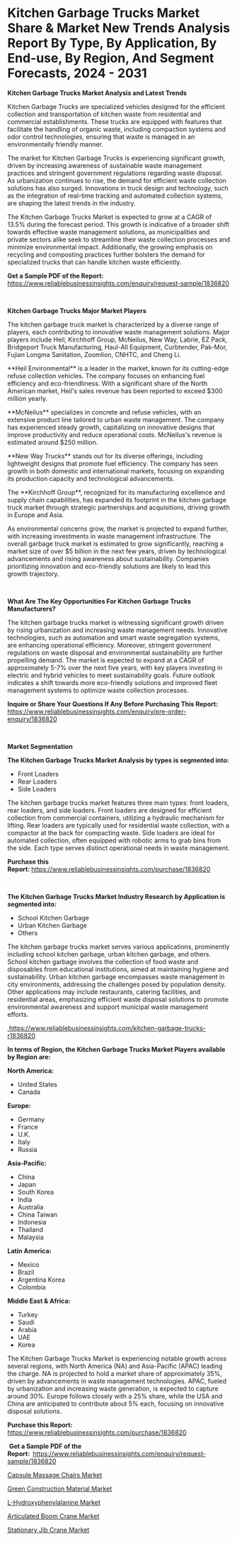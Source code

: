 <p><h1>Kitchen Garbage Trucks Market Share & Market New Trends Analysis Report By Type, By Application, By End-use, By Region, And Segment Forecasts, 2024 - 2031</h1></p><p><strong>Kitchen Garbage Trucks Market Analysis and Latest Trends</strong></p>
<p><p>Kitchen Garbage Trucks are specialized vehicles designed for the efficient collection and transportation of kitchen waste from residential and commercial establishments. These trucks are equipped with features that facilitate the handling of organic waste, including compaction systems and odor control technologies, ensuring that waste is managed in an environmentally friendly manner.</p><p>The market for Kitchen Garbage Trucks is experiencing significant growth, driven by increasing awareness of sustainable waste management practices and stringent government regulations regarding waste disposal. As urbanization continues to rise, the demand for efficient waste collection solutions has also surged. Innovations in truck design and technology, such as the integration of real-time tracking and automated collection systems, are shaping the latest trends in the industry.</p><p>The Kitchen Garbage Trucks Market is expected to grow at a CAGR of 13.5% during the forecast period. This growth is indicative of a broader shift towards effective waste management solutions, as municipalities and private sectors alike seek to streamline their waste collection processes and minimize environmental impact. Additionally, the growing emphasis on recycling and composting practices further bolsters the demand for specialized trucks that can handle kitchen waste efficiently.</p></p>
<p><strong>Get a Sample PDF of the Report:&nbsp;</strong> <a href="https://www.reliablebusinessinsights.com/enquiry/request-sample/1836820?utm_campaign=75&utm_medium=2&utm_source=Github&utm_content=ia&utm_term=16102024&utm_id=kitchen-garbage-trucks">https://www.reliablebusinessinsights.com/enquiry/request-sample/1836820</a></p>
<p>&nbsp;</p>
<p><strong>Kitchen Garbage Trucks Major Market Players</strong></p>
<p><p>The kitchen garbage truck market is characterized by a diverse range of players, each contributing to innovative waste management solutions. Major players include Heil, Kirchhoff Group, McNeilus, New Way, Labrie, EZ Pack, Bridgeport Truck Manufacturing, Haul-All Equipment, Curbtender, Pak-Mor, Fujian Longma Sanitation, Zoomlion, CNHTC, and Cheng Li.</p><p>**Heil Environmental** is a leader in the market, known for its cutting-edge refuse collection vehicles. The company focuses on enhancing fuel efficiency and eco-friendliness. With a significant share of the North American market, Heil's sales revenue has been reported to exceed $300 million yearly.</p><p>**McNeilus** specializes in concrete and refuse vehicles, with an extensive product line tailored to urban waste management. The company has experienced steady growth, capitalizing on innovative designs that improve productivity and reduce operational costs. McNeilus's revenue is estimated around $250 million.</p><p>**New Way Trucks** stands out for its diverse offerings, including lightweight designs that promote fuel efficiency. The company has seen growth in both domestic and international markets, focusing on expanding its production capacity and technological advancements.</p><p>The **Kirchhoff Group**, recognized for its manufacturing excellence and supply chain capabilities, has expanded its footprint in the kitchen garbage truck market through strategic partnerships and acquisitions, driving growth in Europe and Asia.</p><p>As environmental concerns grow, the market is projected to expand further, with increasing investments in waste management infrastructure. The overall garbage truck market is estimated to grow significantly, reaching a market size of over $5 billion in the next few years, driven by technological advancements and rising awareness about sustainability. Companies prioritizing innovation and eco-friendly solutions are likely to lead this growth trajectory.</p></p>
<p>&nbsp;</p>
<p><strong>What Are The Key Opportunities For Kitchen Garbage Trucks Manufacturers?</strong></p>
<p><p>The kitchen garbage trucks market is witnessing significant growth driven by rising urbanization and increasing waste management needs. Innovative technologies, such as automation and smart waste segregation systems, are enhancing operational efficiency. Moreover, stringent government regulations on waste disposal and environmental sustainability are further propelling demand. The market is expected to expand at a CAGR of approximately 5-7% over the next five years, with key players investing in electric and hybrid vehicles to meet sustainability goals. Future outlook indicates a shift towards more eco-friendly solutions and improved fleet management systems to optimize waste collection processes.</p></p>
<p><strong>Inquire or Share Your Questions If Any Before Purchasing This Report:</strong> <a href="https://www.reliablebusinessinsights.com/enquiry/pre-order-enquiry/1836820?utm_campaign=75&utm_medium=2&utm_source=Github&utm_content=ia&utm_term=16102024&utm_id=kitchen-garbage-trucks">https://www.reliablebusinessinsights.com/enquiry/pre-order-enquiry/1836820</a></p>
<p>&nbsp;</p>
<p><strong>Market Segmentation</strong></p>
<p><strong>The Kitchen Garbage Trucks Market Analysis by types is segmented into:</strong></p>
<p><ul><li>Front Loaders</li><li>Rear Loaders</li><li>Side Loaders</li></ul></p>
<p><p>The kitchen garbage trucks market features three main types: front loaders, rear loaders, and side loaders. Front loaders are designed for efficient collection from commercial containers, utilizing a hydraulic mechanism for lifting. Rear loaders are typically used for residential waste collection, with a compactor at the back for compacting waste. Side loaders are ideal for automated collection, often equipped with robotic arms to grab bins from the side. Each type serves distinct operational needs in waste management.</p></p>
<p><strong>Purchase this Report:&nbsp;</strong><a href="https://www.reliablebusinessinsights.com/purchase/1836820?utm_campaign=75&utm_medium=2&utm_source=Github&utm_content=ia&utm_term=16102024&utm_id=kitchen-garbage-trucks">https://www.reliablebusinessinsights.com/purchase/1836820</a></p>
<p>&nbsp;</p>
<p><strong>The Kitchen Garbage Trucks Market Industry Research by Application is segmented into:</strong></p>
<p><ul><li>School Kitchen Garbage</li><li>Urban Kitchen Garbage</li><li>Others</li></ul></p>
<p><p>The kitchen garbage trucks market serves various applications, prominently including school kitchen garbage, urban kitchen garbage, and others. School kitchen garbage involves the collection of food waste and disposables from educational institutions, aimed at maintaining hygiene and sustainability. Urban kitchen garbage encompasses waste management in city environments, addressing the challenges posed by population density. Other applications may include restaurants, catering facilities, and residential areas, emphasizing efficient waste disposal solutions to promote environmental awareness and support municipal waste management efforts.</p></p>
<p><a href="https://www.reliablebusinessinsights.com/kitchen-garbage-trucks-r1836820?utm_campaign=75&utm_medium=2&utm_source=Github&utm_content=ia&utm_term=16102024&utm_id=kitchen-garbage-trucks">&nbsp;https://www.reliablebusinessinsights.com/kitchen-garbage-trucks-r1836820</a></p>
<p><strong>In terms of Region, the Kitchen Garbage Trucks Market Players available by Region are:</strong></p>
<p>
    <p> <strong> North America: </strong>
        <ul>
            <li>United States</li>
            <li>Canada</li>
        </ul>
        </p> 
    <p> <strong> Europe: </strong>
        <ul>
            <li>Germany</li>
            <li>France</li>
            <li>U.K.</li>
            <li>Italy</li>
            <li>Russia</li>
        </ul>
        </p> 
    <p> <strong> Asia-Pacific: </strong>
        <ul>
            <li>China</li>
            <li>Japan</li>
            <li>South Korea</li>
            <li>India</li>
            <li>Australia</li>
            <li>China Taiwan</li>
            <li>Indonesia</li>
            <li>Thailand</li>
            <li>Malaysia</li>
        </ul>
        </p> 
    <p> <strong> Latin America: </strong>
        <ul>
            <li>Mexico</li>
            <li>Brazil</li>
            <li>Argentina Korea</li>
            <li>Colombia</li>
        </ul>
        </p> 
    <p> <strong> Middle East & Africa: </strong>
        <ul>
            <li>Turkey</li>
            <li>Saudi</li>
            <li>Arabia</li>
            <li>UAE</li>
            <li>Korea</li>
        </ul>
    </p>
    </p>
<p><p>The Kitchen Garbage Trucks Market is experiencing notable growth across several regions, with North America (NA) and Asia-Pacific (APAC) leading the charge. NA is projected to hold a market share of approximately 35%, driven by advancements in waste management technologies. APAC, fueled by urbanization and increasing waste generation, is expected to capture around 30%. Europe follows closely with a 25% share, while the USA and China are anticipated to contribute about 5% each, focusing on innovative disposal solutions.</p></p>
<p><strong>Purchase this Report: </strong><a href="https://www.reliablebusinessinsights.com/purchase/1836820?utm_campaign=75&utm_medium=2&utm_source=Github&utm_content=ia&utm_term=16102024&utm_id=kitchen-garbage-trucks">https://www.reliablebusinessinsights.com/purchase/1836820</a></p>
<p>&nbsp;<strong>Get a Sample PDF of the Report:&nbsp;&nbsp;</strong><a href="https://www.reliablebusinessinsights.com/enquiry/request-sample/1836820?utm_campaign=75&utm_medium=2&utm_source=Github&utm_content=ia&utm_term=16102024&utm_id=kitchen-garbage-trucks">https://www.reliablebusinessinsights.com/enquiry/request-sample/1836820</a></p>
<p><strong></strong></p>
<p><p><a href="https://github.com/pespeyervi/Market-Research-Report-List-1/blob/main/capsule-massage-chairs-market.md?utm_campaign=75&utm_medium=2&utm_source=Github&utm_content=ia&utm_term=16102024&utm_id=kitchen-garbage-trucks">Capsule Massage Chairs Market</a></p><p><a href="https://www.linkedin.com/pulse/digital-transformation-green-construction-material-industry-opfbc?utm_campaign=75&utm_medium=2&utm_source=Github&utm_content=ia&utm_term=16102024&utm_id=kitchen-garbage-trucks">Green Construction Material Market</a></p><p><a href="https://www.linkedin.com/pulse/surfing-l-hydroxyphenylalanine-wave-riding-market-currents-e67kc?utm_campaign=75&utm_medium=2&utm_source=Github&utm_content=ia&utm_term=16102024&utm_id=kitchen-garbage-trucks">L-Hydroxyphenylalanine Market</a></p><p><a href="https://issuu.com/reportprime-2/docs/articulated-boom-crane-market-size-_62774b4f9313eb?utm_campaign=75&utm_medium=2&utm_source=Github&utm_content=ia&utm_term=16102024&utm_id=kitchen-garbage-trucks">Articulated Boom Crane Market</a></p><p><a href="https://issuu.com/reportprime-2/docs/stationary-jib-crane-market-size-20_46bc676d30de2b?utm_campaign=75&utm_medium=2&utm_source=Github&utm_content=ia&utm_term=16102024&utm_id=kitchen-garbage-trucks">Stationary Jib Crane Market</a></p></p>